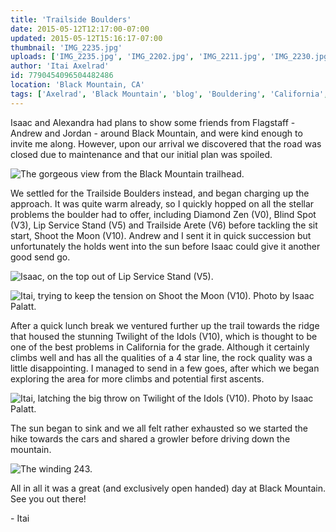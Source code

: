 ```yaml
---
title: 'Trailside Boulders'
date: 2015-05-12T12:17:00-07:00
updated: 2015-05-12T15:16:17-07:00
thumbnail: 'IMG_2235.jpg'
uploads: ['IMG_2235.jpg', 'IMG_2202.jpg', 'IMG_2211.jpg', 'IMG_2230.jpg', 'IMG_2237.jpg']
author: 'Itai Axelrad'
id: 7790454096504482486
location: 'Black Mountain, CA'
tags: ['Axelrad', 'Black Mountain', 'blog', 'Bouldering', 'California', 'Climbing', 'Five Ten', 'granite', 'Itai', 'Rock', 'trailside']
---
```


Isaac and Alexandra had plans to show some friends from Flagstaff - Andrew and Jordan - around Black Mountain, and were kind enough to invite me along. However, upon our arrival we discovered that the road was closed due to maintenance and that our initial plan was spoiled.

![The gorgeous view from the Black Mountain trailhead.](uploads/IMG_2235.jpg)

We settled for the Trailside Boulders instead, and began charging up the approach. It was quite warm already, so I quickly hopped on all the stellar problems the boulder had to offer, including Diamond Zen (V0), Blind Spot (V3), Lip Service Stand (V5) and Trailside Arete (V6) before tackling the sit start, Shoot the Moon (V10). Andrew and I sent it in quick succession but unfortunately the holds went into the sun before Isaac could give it another good send go.

![Isaac, on the top out of Lip Service Stand (V5).](uploads/IMG_2202.jpg)

![Itai, trying to keep the tension on Shoot the Moon (V10). Photo by Isaac Palatt.](uploads/IMG_2211.jpg)

After a quick lunch break we ventured further up the trail towards the ridge that housed the stunning Twilight of the Idols (V10), which is thought to be one of the best problems in California for the grade. Although it certainly climbs well and has all the qualities of a 4 star line, the rock quality was a little disappointing. I managed to send in a few goes, after which we began exploring the area for more climbs and potential first ascents.

![Itai, latching the big throw on Twilight of the Idols (V10). Photo by Isaac Palatt.](uploads/IMG_2230.jpg)

The sun began to sink and we all felt rather exhausted so we started the hike towards the cars and shared a growler before driving down the mountain.

![The winding 243.](uploads/IMG_2237.jpg)

All in all it was a great (and exclusively open handed) day at Black Mountain. See you out there!

\- Itai
